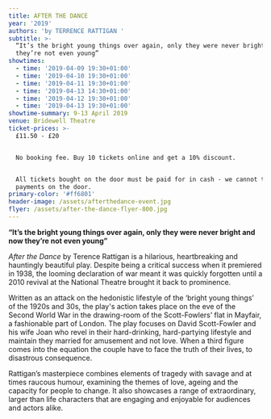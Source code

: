```yaml
---
title: AFTER THE DANCE
year: '2019'
authors: 'by TERRENCE RATTIGAN '
subtitle: >-
  “It’s the bright young things over again, only they were never bright and now
  they’re not even young”
showtimes:
  - time: '2019-04-09 19:30+01:00'
  - time: '2019-04-10 19:30+01:00'
  - time: '2019-04-11 19:30+01:00'
  - time: '2019-04-13 14:30+01:00'
  - time: '2019-04-12 19:30+01:00'
  - time: '2019-04-13 19:30+01:00'
showtime-summary: 9-13 April 2019
venue: Bridewell Theatre
ticket-prices: >-
  £11.50 - £20


  No booking fee. Buy 10 tickets online and get a 10% discount.


  All tickets bought on the door must be paid for in cash - we cannot take card
  payments on the door.
primary-color: '#ff6801'
header-image: /assets/afterthedance-event.jpg
flyer: /assets/after-the-dance-flyer-800.jpg
---
```

**“It’s the bright young things over again, only they were never bright and now they’re not even young”**

_After the Dance_ by Terence Rattigan is a hilarious, heartbreaking and hauntingly beautiful play. Despite being a critical success when it premiered in 1938, the looming declaration of war meant it was quickly forgotten until a 2010 revival at the National Theatre brought it back to prominence.

Written as an attack on the hedonistic lifestyle of the ‘bright young things’ of the 1920s and 30s, the play's action takes place on the eve of the Second World War in the drawing-room of the Scott-Fowlers’ flat in Mayfair, a fashionable part of London. The play focuses on David Scott-Fowler and his wife Joan who revel in their hard-drinking, hard-partying lifestyle and maintain they married for amusement and not love. When a third figure comes into the equation the couple have to face the truth of their lives, to disastrous consequence.

Rattigan’s masterpiece combines elements of tragedy with savage and at times raucous humour, examining the themes of love, ageing and the capacity for people to change. It also showcases a range of extraordinary, larger than life characters that are engaging and enjoyable for audiences and actors alike.
